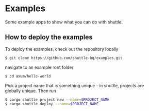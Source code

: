 # Examples

Some example apps to show what you can do with shuttle.

## How to deploy the examples

To deploy the examples, check out the repository locally

```bash
$ git clone https://github.com/shuttle-hq/examples.git
```

navigate to an example root folder

```bash
$ cd axum/hello-world
```

Pick a project name that is something unique - in shuttle,
projects are globally unique. Then run

```bash
$ cargo shuttle project new --name=$PROJECT_NAME
$ cargo shuttle deploy --name=$PROJECT_NAME
```
